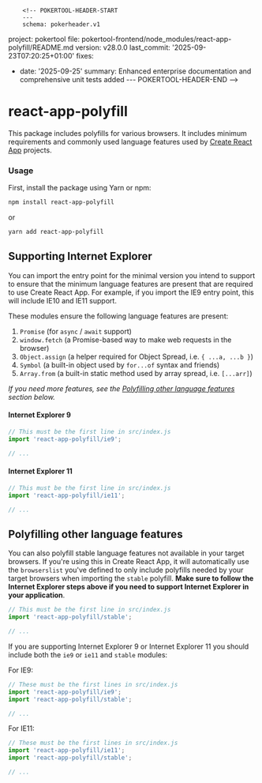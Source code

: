         <!-- POKERTOOL-HEADER-START
        ---
        schema: pokerheader.v1
project: pokertool
file: pokertool-frontend/node_modules/react-app-polyfill/README.md
version: v28.0.0
last_commit: '2025-09-23T07:20:25+01:00'
fixes:
- date: '2025-09-25'
  summary: Enhanced enterprise documentation and comprehensive unit tests added
        ---
        POKERTOOL-HEADER-END -->
# react-app-polyfill

This package includes polyfills for various browsers.
It includes minimum requirements and commonly used language features used by [Create React App](https://github.com/facebook/create-react-app) projects.

### Usage

First, install the package using Yarn or npm:

```sh
npm install react-app-polyfill
```

or

```sh
yarn add react-app-polyfill
```

## Supporting Internet Explorer

You can import the entry point for the minimal version you intend to support to ensure that the minimum language features are present that are required to use Create React App. For example, if you import the IE9 entry point, this will include IE10 and IE11 support.

These modules ensure the following language features are present:

1. `Promise` (for `async` / `await` support)
1. `window.fetch` (a Promise-based way to make web requests in the browser)
1. `Object.assign` (a helper required for Object Spread, i.e. `{ ...a, ...b }`)
1. `Symbol` (a built-in object used by `for...of` syntax and friends)
1. `Array.from` (a built-in static method used by array spread, i.e. `[...arr]`)

_If you need more features, see the [Polyfilling other language features](#polyfilling-other-language-features) section below._

#### Internet Explorer 9

```js
// This must be the first line in src/index.js
import 'react-app-polyfill/ie9';

// ...
```

#### Internet Explorer 11

```js
// This must be the first line in src/index.js
import 'react-app-polyfill/ie11';

// ...
```

## Polyfilling other language features

You can also polyfill stable language features not available in your target browsers. If you're using this in Create React App, it will automatically use the `browserslist` you've defined to only include polyfills needed by your target browsers when importing the `stable` polyfill. **Make sure to follow the Internet Explorer steps above if you need to support Internet Explorer in your application**.

```js
// This must be the first line in src/index.js
import 'react-app-polyfill/stable';

// ...
```

If you are supporting Internet Explorer 9 or Internet Explorer 11 you should include both the `ie9` or `ie11` and `stable` modules:

For IE9:

```js
// These must be the first lines in src/index.js
import 'react-app-polyfill/ie9';
import 'react-app-polyfill/stable';

// ...
```

For IE11:

```js
// These must be the first lines in src/index.js
import 'react-app-polyfill/ie11';
import 'react-app-polyfill/stable';

// ...
```
